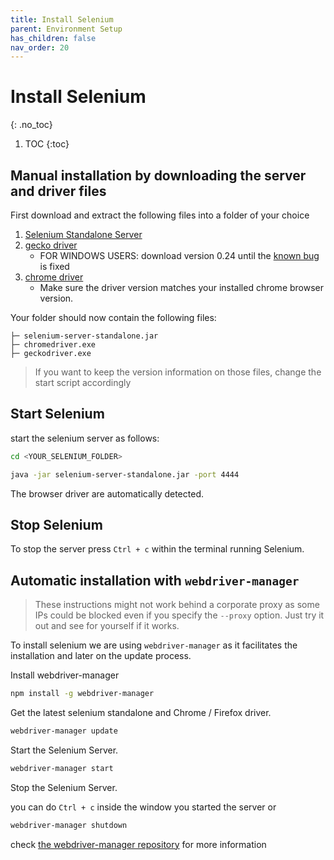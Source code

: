 ```yaml
---
title: Install Selenium
parent: Environment Setup
has_children: false
nav_order: 20
---
```


# Install Selenium
{: .no_toc}

1. TOC
{:toc}

## Manual installation by downloading the server and driver files

First download and extract the following files into a folder of your choice

1. [Selenium Standalone Server](https://selenium.dev/downloads/)
1. [gecko driver](https://github.com/mozilla/geckodriver/releases)
    * FOR WINDOWS USERS: download version 0.24 until the 
    [known bug](https://github.com/mozilla/geckodriver/issues/1617) is fixed
1. [chrome driver](https://chromedriver.chromium.org/downloads)
    * Make sure the driver version matches your installed chrome browser version.

Your folder should now contain the following files:

````
├─ selenium-server-standalone.jar
├─ chromedriver.exe
├─ geckodriver.exe

````

> If you want to keep the version information on those files, change the start script accordingly

## Start Selenium

start the selenium server as follows:

```bash
cd <YOUR_SELENIUM_FOLDER>

java -jar selenium-server-standalone.jar -port 4444

```

The browser driver are automatically detected.

## Stop Selenium

To stop the server press ``Ctrl + c`` within the terminal running Selenium.

## Automatic installation with ``webdriver-manager``

> These instructions might not work behind a corporate proxy as some IPs could be blocked 
> even if you specify the ``--proxy`` option.
> Just try it out and see for yourself if it works.

To install selenium we are using ``webdriver-manager`` as it facilitates the
installation and later on the update process.

Install webdriver-manager

```bash
npm install -g webdriver-manager
```

Get the latest selenium standalone and Chrome / Firefox driver.

```bash
webdriver-manager update
```

Start the Selenium Server.

```bash
webdriver-manager start
```

Stop the Selenium Server.

you can do ``Ctrl + c`` inside the window you started the server or

```bash
webdriver-manager shutdown
```

check [the webdriver-manager repository](https://github.com/angular/webdriver-manager) for more information
